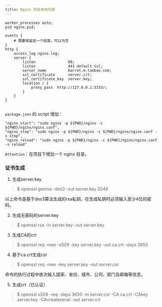 ```yaml
---
title: Nginx 开启本地代理
---
```


```
worker_processes auto;
pid nginx.pid;

events {
    # 需要保留这一个段落，可以为空
}
http {
    access_log nginx.log;
    server {
        listen               80;
        listen               443 default ssl;
        server_name          barret.m.taobao.com;
        ssl_certificate      server.crt;
        ssl_certificate_key  server.key;
        location / {
            proxy_pass  http://127.0.0.1:3333/;
        }
    }
}


```

`package.json` 的 script 增加：

```
"nginx_start": "sudo nginx -p ${PWD}/nginx -c ${PWD}/nginx/nginx.conf",
"nginx_stop": "sudo nginx -p ${PWD}/nginx -c ${PWD}/nginx/nginx.conf -s stop",
"nginx_reload": "sudo nginx -p ${PWD}/nginx -c ${PWD}/nginx/nginx.conf -s reload"
```

`Attention`：在项目下增加一个 nginx 目录。

### 证书生成

1. 生成server.key

> $ openssl genrsa -des3 -out server.key 2048

以上命令是基于des3算法生成的rsa私钥，在生成私钥时必须输入至少4位的密码。

2. 生成无密码的server.key

> $ openssl rsa -in server.key -out server.key

3. 生成CA的crt

> $ openssl req -new -x509 -key server.key -out ca.crt -days 3650 

4. 基于ca.crt生成csr

> $ openssl req -new -key server.key -out server.csr

命令的执行过程中依次输入国家、省份、城市、公司、部门及邮箱等信息。

5. 生成crt（已认证）

> $ openssl x509 -req -days 3650 -in server.csr -CA ca.crt -CAkey server.key -CAcreateserial -out server.crt

